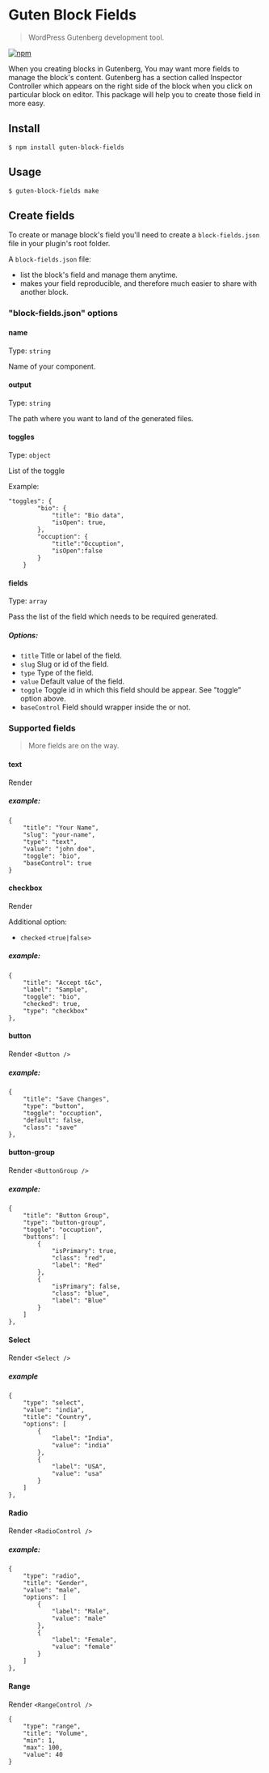 
# Guten Block Fields
> WordPress Gutenberg development tool.

[![npm](https://img.shields.io/npm/dw/guten-block-fields.svg?style=flat-square)](https://www.npmjs.com/package/guten-block-fields)

When you creating blocks in Gutenberg, You may want more fields to manage the block's content. Gutenberg has a section called Inspector Controller which appears on the right side of the block when you click on particular block on editor. This package will help you to create those field in more easy.

## Install

```
$ npm install guten-block-fields
```

## Usage

```
$ guten-block-fields make 
```

## Create fields
To create or manage block's field you'll need to create a `block-fields.json` file in your plugin's root folder.

A `block-fields.json` file:

- list the block's field and manage them anytime.
- makes your field reproducible, and therefore much easier to share with another block.


### "block-fields.json" options

#### name 

Type: `string`

Name of your component.

#### output

Type: `string`

The path where you want to land of the generated files.


#### toggles

Type: `object`

List of the toggle

Example: 
````
"toggles": {
        "bio": {
            "title": "Bio data",
            "isOpen": true,
        },
        "occuption": {
            "title":"Occuption",
            "isOpen":false
        }
    }
````

#### fields

Type: `array`

Pass the list of the field which needs to be required generated.

##### Options: 

- `title` Title or label of the field.
- `slug` Slug or id of the field.
- `type` Type of the field. 
- `value` Default value of the field.
- `toggle` Toggle id in which this field should be appear. See "toggle" option above.
- `baseControl` Field should wrapper inside the <baseControl> or not.  

### Supported fields
> More fields are on the way.

#### text 
Render <TextControl />

##### example:
````
{
    "title": "Your Name",
    "slug": "your-name",
    "type": "text",
    "value": "john doe",
    "toggle": "bio",
    "baseControl": true
}
````

#### checkbox
Render <CheckboxControl />

Additional option:
- `checked` `<true|false>`

##### example:
````
{
    "title": "Accept t&c",
    "label": "Sample",
    "toggle": "bio",
    "checked": true,
    "type": "checkbox"
},
````

#### button
Render `<Button />`

##### example:
````
{
    "title": "Save Changes",
    "type": "button",
    "toggle": "occuption",
    "default": false,
    "class": "save"
},
````

#### button-group
Render `<ButtonGroup />`

##### example:
````
{
    "title": "Button Group",
    "type": "button-group",
    "toggle": "occuption",
    "buttons": [
        {
            "isPrimary": true,
            "class": "red",
            "label": "Red"
        },
        {
            "isPrimary": false,
            "class": "blue",
            "label": "Blue"
        }
    ]
},
````

#### Select
Render `<Select />`

##### example
````
{
    "type": "select",
    "value": "india",
    "title": "Country",
    "options": [
        {
            "label": "India",
            "value": "india"
        },
        {
            "label": "USA",
            "value": "usa"
        }
    ]
},
````

#### Radio 
Render `<RadioControl />`

##### example:
````
{
    "type": "radio",
    "title": "Gender",
    "value": "male",
    "options": [
        {
            "label": "Male",
            "value": "male"
        },
        {
            "label": "Female",
            "value": "female"
        }
    ]
},
````

#### Range 
Render `<RangeControl />`

````
{
    "type": "range",
    "title": "Volume",
    "min": 1,
    "max": 100,
    "value": 40
}
````

